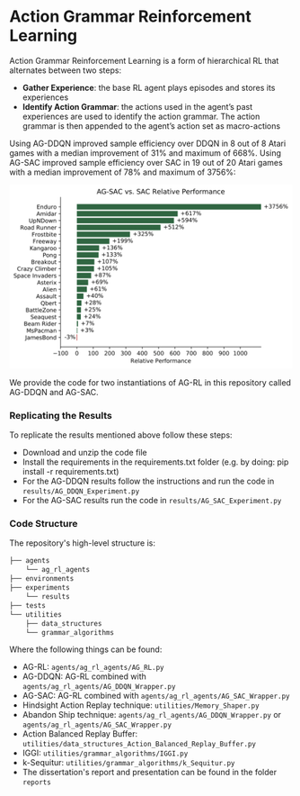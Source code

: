 # Action Grammar Reinforcement Learning

Action Grammar Reinforcement Learning is a form of hierarchical RL that alternates between two steps:
 
* **Gather Experience**: the base RL agent plays episodes and stores its experiences 
* **Identify Action Grammar**: the actions used in the agent’s past experiences are used to identify the action grammar. The action grammar is then appended to the agent’s action set as macro-actions

Using AG-DDQN improved sample efficiency over DDQN in 8 out of 8 Atari games with a median improvement
of 31% and maximum of 668%. Using AG-SAC improved sample efficiency over SAC in 19 out of 20 Atari games with a median improvement
of 78% and maximum of 3756%:

![ag-sac vs. sac](experiments/results/ag_sac.png)

   
    
We provide the code for two instantiations of AG-RL in this repository called AG-DDQN and AG-SAC.

### Replicating the Results

To replicate the results mentioned above follow these steps:

* Download and unzip the code file
* Install the requirements in the requirements.txt folder (e.g. by doing: pip install -r requirements.txt)
* For the AG-DDQN results follow the instructions and run the code in `results/AG_DDQN_Experiment.py`
* For the AG-SAC results run the code in `results/AG_SAC_Experiment.py`

### Code Structure

The repository's high-level structure is:
 
    ├── agents                    
        └── ag_rl_agents           
    ├── environments  
    ├── experiments   
        └── results         
    ├── tests
    └── utilities  
        ├── data_structures
        └── grammar_algorithms                 

Where the following things can be found:
* AG-RL: `agents/ag_rl_agents/AG_RL.py`
* AG-DDQN: AG-RL combined with `agents/ag_rl_agents/AG_DDQN_Wrapper.py`
* AG-SAC: AG-RL combined with `agents/ag_rl_agents/AG_SAC_Wrapper.py`
* Hindsight Action Replay technique: `utilities/Memory_Shaper.py`
* Abandon Ship technique: `agents/ag_rl_agents/AG_DDQN_Wrapper.py` or `agents/ag_rl_agents/AG_SAC_Wrapper.py`
* Action Balanced Replay Buffer: `utilities/data_structures_Action_Balanced_Replay_Buffer.py`
* IGGI: `utilities/grammar_algorithms/IGGI.py`
* k-Sequitur: `utilities/grammar_algorithms/k_Sequitur.py`
* The dissertation's report and presentation can be found in the folder `reports`

